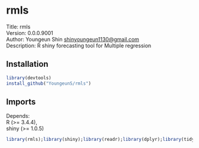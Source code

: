 # rmls
Title: rmls\
Version: 0.0.0.9001\
Author: Youngeun Shin <shinyoungeun1130@gmail.com>\
Description: R shiny forecasting tool for Multiple regression

## Installation

``` r
library(devtools)
install_github("YoungeunS/rmls")
```

## Imports

Depends:\
	R (>= 3.4.4),\
	shiny (>= 1.0.5)
	
``` r
library(rmls);library(shiny);library(readr);library(dplyr);library(tidyr);library(shinydashboard);library(reshape2);library(DT);library(stats);library(plotly);library(manipulate);library(Hmisc);library(usdm);library(car);library(plm);library(MASS)
```



